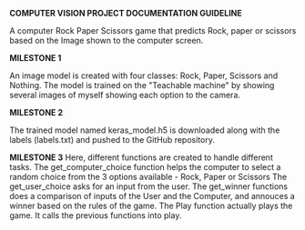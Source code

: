 **COMPUTER VISION PROJECT DOCUMENTATION GUIDELINE**

A computer Rock Paper Scissors game that predicts Rock, paper or scissors based on the Image shown to the computer screen.

**MILESTONE 1**

An image model is created with four classes: Rock, Paper, Scissors and Nothing. The model is trained on the "Teachable machine" by showing several images of myself showing each option to the camera.

**MILESTONE 2**

The trained model named keras_model.h5 is downloaded along with the labels (labels.txt) and pushed to the GitHub repository.

**MILESTONE 3**
Here, different functions are created to handle different tasks.
The get_computer_choice function helps the computer to select a random choice from the 3 options available - Rock, Paper or Scissors
The get_user_choice asks for an input from the user. 
The get_winner functions does a comparison of inputs of the User and the Computer, and annouces a winner based on the rules of the game.
The Play function actually plays the game. It calls the previous functions into play.
